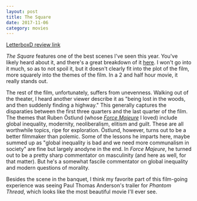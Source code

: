 ```yaml
---
layout: post
title: The Square   
date: 2017-11-06
category: movies
---
```

 
[LetterboxD review link](https://letterboxd.com/samarthbhaskar/film/the-square-2017/)

<em>The Square</em> features one of the best scenes I've seen this year. You've likely heard about it, and there's a great breakdown of it <a href="https://www.nytimes.com/video/movies/100000005518505/ruben-ostland-the-square-scene.html?action=click&contentCollection=movies&module=embedded&region=caption&pgtype=article">here</a>. I won't go into it much, so as to not spoil it, but it doesn't clearly fit into the plot of the film, more squarely into the themes of the film. In a 2 and half hour movie, it really stands out.

The rest of the film, unfortunately, suffers from unevenness. Walking out of the theater, I heard another viewer describe it as "being lost in the woods, and then suddenly finding a highway." This generally captures the disparaties between the first three quarters and the last quarter of the film. The themes that Ruben Östlund (whose <em><a href="https://letterboxd.com/samarthbhaskar/film/force-majeure-2014/">Force Majeure</a></em> I loved) include global inequality, modernity, neoliberalism, elitism and guilt. These are all worthwhile topics, ripe for exploration. Östlund, however, turns out to be a better filmmaker than polemic. Some of the lessons he imparts here, maybe summed up as "global inequality is bad and we need more communalism in society" are fine but largely anodyne in the end. In <em>Force Majeure</em>, he turned out to be a pretty sharp commentator on masculinity (and here as well, for that matter). But he's a somewhat fascile commentator on global inequality and modern questions of morality. 

Besides the scene in the banquet, I think my favorite part of this film-going experience was seeing Paul Thomas Anderson's trailer for <em>Phantom Thread</em>, which looks like the most beautiful movie I'll ever see.